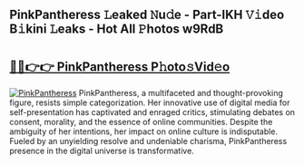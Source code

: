 ## PinkPantheress 𝙻eaked 𝙽u𝚍e - Part-IKH 𝚅𝚒deo B𝚒kini 𝙻eaks - Hot All 𝙿hotos w9RdB

# <h2><a href="http://ld0frw.urlbe.top/?page=PinkPantheress">🔗🔗👉👉 PinkPantheress P𝚑oto𝚜Vid𝚎o</a></h2>

[![PinkPantheress](https://i.imgur.com/eBuTRDB.gif)](http://ld0frw.urlbe.top/?page=PinkPantheress)
PinkPantheress, a multifaceted and thought-provoking figure, resists simple categorization. Her innovative use of digital media for self-presentation has captivated and enraged critics, stimulating debates on consent, morality, and the essence of online communities. Despite the ambiguity of her intentions, her impact on online culture is indisputable. Fueled by an unyielding resolve and undeniable charisma, PinkPantheress presence in the digital universe is transformative.
